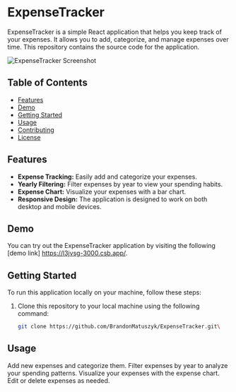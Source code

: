 # ExpenseTracker

ExpenseTracker is a simple React application that helps you keep track of your expenses. It allows you to add, categorize, and manage expenses over time. This repository contains the source code for the application.

![ExpenseTracker Screenshot](https://media.licdn.com/dms/image/D562DAQGkao5SPNcVkg/profile-treasury-image-shrink_800_800/0/1696524533868?e=1697144400&v=beta&t=rzPNgUXGIjtjS8V4oSZwpVm-oMqiin2LdxfiZ_5_a_A)

## Table of Contents

- [Features](#features)
- [Demo](#demo)
- [Getting Started](#getting-started)
- [Usage](#usage)
- [Contributing](#contributing)
- [License](#license)

## Features

- **Expense Tracking:** Easily add and categorize your expenses.
- **Yearly Filtering:** Filter expenses by year to view your spending habits.
- **Expense Chart:** Visualize your expenses with a bar chart.
- **Responsive Design:** The application is designed to work on both desktop and mobile devices.

## Demo

You can try out the ExpenseTracker application by visiting the following [demo link] https://l3jvsg-3000.csb.app/.

## Getting Started

To run this application locally on your machine, follow these steps:

1. Clone this repository to your local machine using the following command:

   ```bash
   git clone https://github.com/BrandonMatuszyk/ExpenseTracker.git\
   
## Usage

Add new expenses and categorize them.
Filter expenses by year to analyze your spending patterns.
Visualize your expenses with the expense chart.
Edit or delete expenses as needed.

